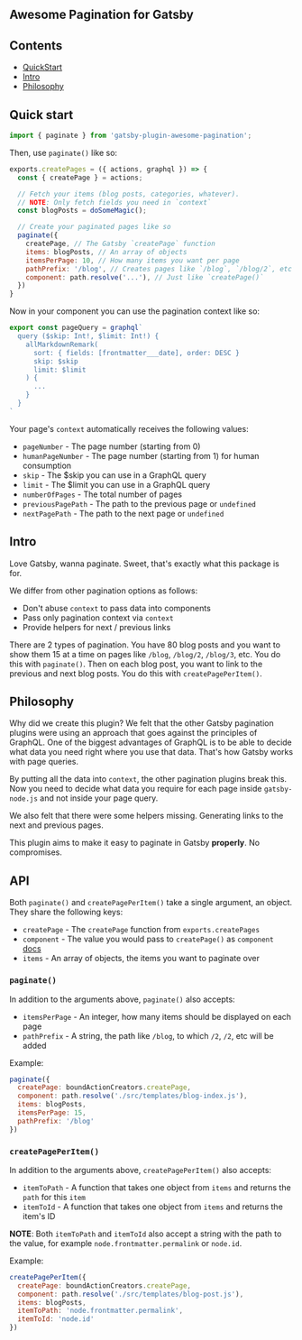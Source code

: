 Awesome Pagination for Gatsby
---

## Contents

* [QuickStart](#quick-start)
* [Intro](#intro)
* [Philosophy](#philosophy)

## Quick start

```javascript
import { paginate } from 'gatsby-plugin-awesome-pagination';
```

Then, use `paginate()` like so:

```javascript
exports.createPages = ({ actions, graphql }) => {
  const { createPage } = actions;

  // Fetch your items (blog posts, categories, whatever).
  // NOTE: Only fetch fields you need in `context`
  const blogPosts = doSomeMagic();

  // Create your paginated pages like so
  paginate({
    createPage, // The Gatsby `createPage` function
    items: blogPosts, // An array of objects
    itemsPerPage: 10, // How many items you want per page
    pathPrefix: '/blog', // Creates pages like `/blog`, `/blog/2`, etc
    component: path.resolve('...'), // Just like `createPage()`
  })
}
```

Now in your component you can use the pagination context like so:

```javascript
export const pageQuery = graphql`
  query ($skip: Int!, $limit: Int!) {
    allMarkdownRemark(
      sort: { fields: [frontmatter___date], order: DESC }
      skip: $skip
      limit: $limit
    ) {
      ...
    }
  }
`
```

Your page's `context` automatically receives the following values:

* `pageNumber` - The page number (starting from 0)
* `humanPageNumber` - The page number (starting from 1) for human consumption
* `skip` - The $skip you can use in a GraphQL query
* `limit` - The $limit you can use in a GraphQL query
* `numberOfPages` - The total number of pages
* `previousPagePath` - The path to the previous page or `undefined`
* `nextPagePath` - The path to the next page or `undefined`

## Intro

Love Gatsby, wanna paginate. Sweet, that's exactly what this package is for.

We differ from other pagination options as follows:

* Don't abuse `context` to pass data into components
* Pass only pagination context via `context`
* Provide helpers for next / previous links

There are 2 types of pagination. You have 80 blog posts and you want to show
them 15 at a time on pages like `/blog`, `/blog/2`, `/blog/3`, etc. You do this
with `paginate()`. Then on each blog post, you want to link to the previous and
next blog posts. You do this with `createPagePerItem()`.

## Philosophy

Why did we create this plugin? We felt that the other Gatsby pagination plugins
were using an approach that goes against the principles of GraphQL. One of the
biggest advantages of GraphQL is to be able to decide what data you need right
where you use that data. That's how Gatsby works with page queries.

By putting all the data into `context`, the other pagination plugins break this.
Now you need to decide what data you require for each page inside
`gatsby-node.js` and not inside your page query.

We also felt that there were some helpers missing. Generating links to the next
and previous pages.

This plugin aims to make it easy to paginate in Gatsby **properly**. No
compromises.

## API

Both `paginate()` and `createPagePerItem()` take a single argument, an object. They share the following keys:

* `createPage` - The `createPage` function from `exports.createPages`
* `component` - The value you would pass to `createPage()` as `component` [docs](https://www.gatsbyjs.org/docs/bound-action-creators/#createPage)
* `items` - An array of objects, the items you want to paginate over

### `paginate()`

In addition to the arguments above, `paginate()` also accepts:

* `itemsPerPage` - An integer, how many items should be displayed on each page
* `pathPrefix` - A string, the path like `/blog`, to which `/2`, `/2`, etc will be added

Example:

```javascript
paginate({
  createPage: boundActionCreators.createPage,
  component: path.resolve('./src/templates/blog-index.js'),
  items: blogPosts,
  itemsPerPage: 15,
  pathPrefix: '/blog'
})
```

### `createPagePerItem()`

In addition to the arguments above, `createPagePerItem()` also accepts:

* `itemToPath` - A function that takes one object from `items` and returns the
  `path` for this `item`
* `itemToId` - A function that takes one object from `items` and returns the
  item's ID

**NOTE**: Both `itemToPath` and `itemToId` also accept a string with the path to
the value, for example `node.frontmatter.permalink` or `node.id`.

Example:

```javascript
createPagePerItem({
  createPage: boundActionCreators.createPage,
  component: path.resolve('./src/templates/blog-post.js'),
  items: blogPosts,
  itemToPath: 'node.frontmatter.permalink',
  itemToId: 'node.id'
})
```
